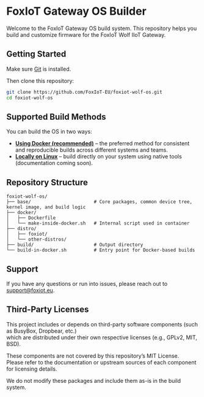 # FoxIoT Gateway OS Builder

Welcome to the FoxIoT Gateway OS build system. This repository helps you build and customize firmware for the FoxIoT Wolf IIoT Gateway.

## Getting Started

Make sure [Git](https://git-scm.com/downloads) is installed.

Then clone this repository:

```sh
git clone https://github.com/FoxIoT-EU/foxiot-wolf-os.git
cd foxiot-wolf-os
```

## Supported Build Methods

You can build the OS in two ways:

- **[Using Docker (recommended)](docs/docker-build.md)** – the preferred method for consistent and reproducible builds across different systems and teams.
- **[Locally on Linux](docs/local-build.md)** – build directly on your system using native tools (documentation coming soon).

## Repository Structure

```
foxiot-wolf-os/
├── base/                       # Core packages, common device tree, kernel image, and build logic
├── docker/
│   ├── Dockerfile
│   └── make-inside-docker.sh   # Internal script used in container
├── distro/
│   ├── foxiot/
│   └── other-distros/
├── build/                      # Output directory
└── build-in-docker.sh          # Entry point for Docker-based builds
```

## Support

If you have any questions or run into issues, please reach out to [support@foxiot.eu](mailto:support@foxiot.eu).

## Third-Party Licenses

This project includes or depends on third-party software components (such as BusyBox, Dropbear, etc.)  
which are distributed under their own respective licenses (e.g., GPLv2, MIT, BSD).

These components are not covered by this repository’s MIT License.  
Please refer to the documentation or upstream sources of each component for licensing details.

We do not modify these packages and include them as-is in the build system.

